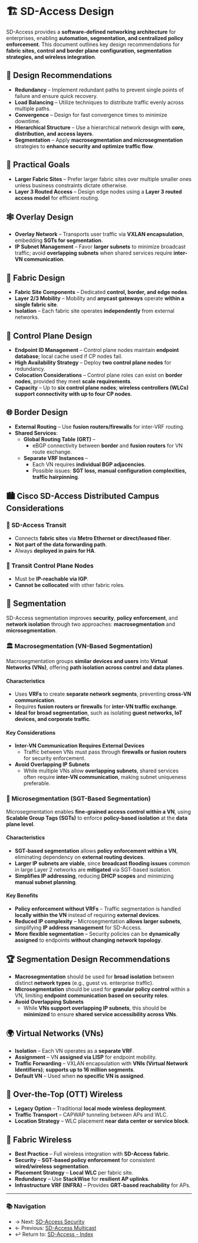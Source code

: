 # 🏗️ SD-Access Design

SD-Access provides a **software-defined networking architecture** for enterprises, enabling **automation, segmentation, and centralized policy enforcement**. This document outlines key design recommendations for **fabric sites, control and border plane configuration, segmentation strategies, and wireless integration**.


## 🧠 Design Recommendations
- **Redundancy** – Implement redundant paths to prevent single points of failure and ensure quick recovery.
- **Load Balancing** – Utilize techniques to distribute traffic evenly across multiple paths.
- **Convergence** – Design for fast convergence times to minimize downtime.
- **Hierarchical Structure** – Use a hierarchical network design with **core, distribution, and access layers**.
- **Segmentation** – Apply **macrosegmentation and microsegmentation** strategies to **enhance security and optimize traffic flow**.


## 🎯 Practical Goals
- **Larger Fabric Sites** – Prefer larger fabric sites over multiple smaller ones unless business constraints dictate otherwise.
- **Layer 3 Routed Access** – Design edge nodes using a **Layer 3 routed access model** for efficient routing.


## 🕸️ Overlay Design
- **Overlay Network** – Transports user traffic via **VXLAN encapsulation**, embedding **SGTs for segmentation**.
- **IP Subnet Management** – Favor **larger subnets** to minimize broadcast traffic; avoid **overlapping subnets** when shared services require **inter-VN communication**.


## 🧵 Fabric Design
- **Fabric Site Components** – Dedicated **control, border, and edge nodes**.
- **Layer 2/3 Mobility** – Mobility and **anycast gateways** operate **within a single fabric site**.
- **Isolation** – Each fabric site operates **independently** from external networks.


## 🧠 Control Plane Design
- **Endpoint ID Management** – Control plane nodes maintain **endpoint database**; local cache used if CP nodes fail.
- **High Availability Strategy** – Deploy **two control plane nodes** for redundancy.
- **Colocation Considerations** – Control plane roles can exist on **border nodes**, provided they meet **scale requirements**.
- **Capacity** – Up to **six control plane nodes**; **wireless controllers (WLCs) support connectivity with up to four CP nodes**.


## 🌐 Border Design
- **External Routing** – Use **fusion routers/firewalls** for inter-VRF routing.
- **Shared Services**:
  - **Global Routing Table (GRT)** –  
    - eBGP connectivity between **border** and **fusion routers** for VN route exchange.  
  - **Separate VRF Instances** –  
    - Each VN requires **individual BGP adjacencies**.  
    - Possible issues: **SGT loss, manual configuration complexities, traffic hairpinning**.


## 🏙️ Cisco SD-Access Distributed Campus Considerations

### 🔗 SD-Access Transit
- Connects **fabric sites** via **Metro Ethernet or direct/leased fiber**.
- **Not part of the data forwarding path**.
- Always **deployed in pairs for HA**.

### 🧠 Transit Control Plane Nodes
- Must be **IP-reachable via IGP**.
- **Cannot be collocated** with other fabric roles.


## 🔐 Segmentation

SD-Access segmentation improves **security**, **policy enforcement**, and **network isolation** through two approaches: **macrosegmentation** and **microsegmentation**.

### 🏛️ Macrosegmentation (VN-Based Segmentation)
Macrosegmentation groups **similar devices and users** into **Virtual Networks (VNs)**, offering **path isolation across control and data planes**.

#### **Characteristics**
- Uses **VRFs** to create **separate network segments**, preventing **cross-VN communication**.
- Requires **fusion routers or firewalls** for **inter-VN traffic exchange**.
- **Ideal for broad segmentation**, such as isolating **guest networks, IoT devices, and corporate traffic**.

#### **Key Considerations**
- **Inter-VN Communication Requires External Devices**
  - Traffic between VNs must pass through **firewalls or fusion routers** for security enforcement.  
- **Avoid Overlapping IP Subnets**
  - While multiple VNs allow **overlapping subnets**, shared services often require **inter-VN communication**, making subnet uniqueness preferable.


### 🧩 Microsegmentation (SGT-Based Segmentation)
Microsegmentation enables **fine-grained access control within a VN**, using **Scalable Group Tags (SGTs)** to enforce **policy-based isolation** at the **data plane level**.

#### **Characteristics**
- **SGT-based segmentation** allows **policy enforcement within a VN**, eliminating dependency on **external routing devices**.
- **Larger IP subnets are viable**, since **broadcast flooding issues** common in large Layer 2 networks are **mitigated** via SGT-based isolation.  
- **Simplifies IP addressing**, reducing **DHCP scopes** and minimizing **manual subnet planning**.  

#### **Key Benefits**
- **Policy enforcement without VRFs** – Traffic segmentation is handled **locally within the VN** instead of requiring **external devices**.
- **Reduced IP complexity** – Microsegmentation **allows larger subnets**, simplifying **IP address management** for SD-Access.
- **More flexible segmentation** – Security policies can be **dynamically assigned** to endpoints **without changing network topology**.


## 🏆 Segmentation Design Recommendations
- **Macrosegmentation** should be used for **broad isolation** between distinct **network types** (e.g., guest vs. enterprise traffic).
- **Microsegmentation** should be used for **granular policy control** within a VN, limiting **endpoint communication based on security roles**.
- **Avoid Overlapping Subnets**
  - While **VNs support overlapping IP subnets**, this should be **minimized** to ensure **shared service accessibility across VNs**.


## 🌍 Virtual Networks (VNs)
- **Isolation** – Each VN operates as a **separate VRF**.
- **Assignment** – VN **assigned via LISP** for endpoint mobility.
- **Traffic Forwarding** – VXLAN encapsulation with **VNIs (Virtual Network Identifiers)**; **supports up to 16 million segments**.
- **Default VN** – Used when **no specific VN is assigned**.


## 📶 Over-the-Top (OTT) Wireless
- **Legacy Option** – Traditional **local mode wireless deployment**.
- **Traffic Transport** – CAPWAP tunneling between APs and WLC.
- **Location Strategy** – WLC placement **near data center or service block**.


## 📡 Fabric Wireless
- **Best Practice** – Full wireless integration with **SD-Access fabric**.
- **Security** – **SGT-based policy enforcement** for consistent **wired/wireless segmentation**.
- **Placement Strategy** – **Local WLC** per fabric site.
- **Redundancy** – Use **StackWise** for **resilient AP uplinks**.
- **Infrastructure VRF (INFRA)** – Provides **GRT-based reachability** for APs.

---
### 📚 Navigation
- → Next: [SD-Access Security](./sd-access-security.md)  
- ← Previous: [SD-Access Multicast](sd-access-multicast.md)
- ↩ Return to: [SD-Access - Index](README.md)
